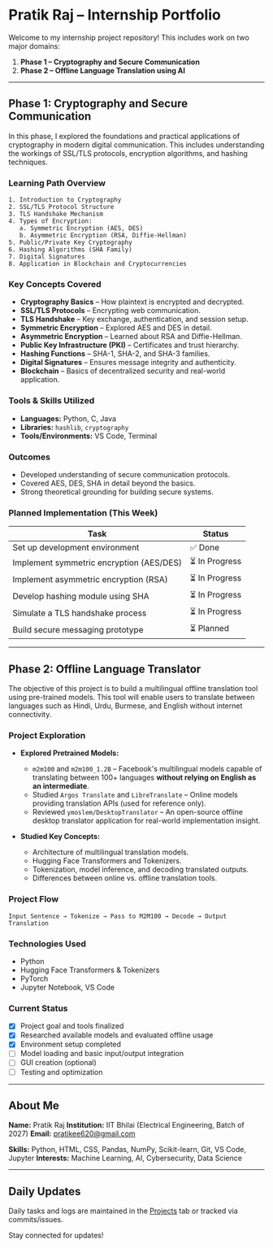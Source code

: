 #  Pratik Raj – Internship Portfolio

Welcome to my internship project repository! This includes work on two major domains:

1. **Phase 1 – Cryptography and Secure Communication**
2. **Phase 2 – Offline Language Translation using AI**

---

##  Phase 1: Cryptography and Secure Communication

In this phase, I explored the foundations and practical applications of cryptography in modern digital communication. This includes understanding the workings of SSL/TLS protocols, encryption algorithms, and hashing techniques.

###  Learning Path Overview

```
1. Introduction to Cryptography
2. SSL/TLS Protocol Structure
3. TLS Handshake Mechanism
4. Types of Encryption:
   a. Symmetric Encryption (AES, DES)
   b. Asymmetric Encryption (RSA, Diffie-Hellman)
5. Public/Private Key Cryptography
6. Hashing Algorithms (SHA Family)
7. Digital Signatures
8. Application in Blockchain and Cryptocurrencies
```

###  Key Concepts Covered

* **Cryptography Basics** – How plaintext is encrypted and decrypted.
* **SSL/TLS Protocols** – Encrypting web communication.
* **TLS Handshake** – Key exchange, authentication, and session setup.
* **Symmetric Encryption** – Explored AES and DES in detail.
* **Asymmetric Encryption** – Learned about RSA and Diffie-Hellman.
* **Public Key Infrastructure (PKI)** – Certificates and trust hierarchy.
* **Hashing Functions** – SHA-1, SHA-2, and SHA-3 families.
* **Digital Signatures** – Ensures message integrity and authenticity.
* **Blockchain** – Basics of decentralized security and real-world application.

###  Tools & Skills Utilized

* **Languages:** Python, C, Java
* **Libraries:** `hashlib`, `cryptography`
* **Tools/Environments:** VS Code, Terminal

###  Outcomes

* Developed understanding of secure communication protocols.
* Covered AES, DES, SHA in detail beyond the basics.
* Strong theoretical grounding for building secure systems.

###  Planned Implementation (This Week)

| Task                                     | Status        |
| ---------------------------------------- | ------------- |
| Set up development environment           | ✅ Done        |
| Implement symmetric encryption (AES/DES) | ⏳ In Progress |
| Implement asymmetric encryption (RSA)    | ⏳ In Progress |
| Develop hashing module using SHA         | ⏳ In Progress |
| Simulate a TLS handshake process         | ⏳ In Progress |
| Build secure messaging prototype         | ⏳ Planned     |

---

##  Phase 2: Offline Language Translator

The objective of this project is to build a multilingual offline translation tool using pre-trained models. This tool will enable users to translate between languages such as Hindi, Urdu, Burmese, and English without internet connectivity.

###  Project Exploration

* **Explored Pretrained Models:**

  * `m2m100` and `m2m100_1.2B` – Facebook's multilingual models capable of translating between 100+ languages **without relying on English as an intermediate**.
  * Studied `Argos Translate` and `LibreTranslate` – Online models providing translation APIs (used for reference only).
  * Reviewed `ymoslem/DesktopTranslator` – An open-source offline desktop translator application for real-world implementation insight.

* **Studied Key Concepts:**

  * Architecture of multilingual translation models.
  * Hugging Face Transformers and Tokenizers.
  * Tokenization, model inference, and decoding translated outputs.
  * Differences between online vs. offline translation tools.

###  Project Flow

```
Input Sentence → Tokenize → Pass to M2M100 → Decode → Output Translation
```

###  Technologies Used

* Python
* Hugging Face Transformers & Tokenizers
* PyTorch
* Jupyter Notebook, VS Code

###  Current Status

* [x] Project goal and tools finalized
* [x] Researched available models and evaluated offline usage
* [x] Environment setup completed
* [ ] Model loading and basic input/output integration
* [ ] GUI creation (optional)
* [ ] Testing and optimization

---

##  About Me

**Name:** Pratik Raj
**Institution:** IIT Bhilai (Electrical Engineering, Batch of 2027)
**Email:** [pratikee620@gmail.com](mailto:pratikee620@gmail.com)

**Skills:** Python, HTML, CSS, Pandas, NumPy, Scikit-learn, Git, VS Code, Jupyter
**Interests:** Machine Learning, AI, Cybersecurity, Data Science

---

##  Daily Updates

Daily tasks and logs are maintained in the [Projects](https://github.com/pratikraj12341620) tab or tracked via commits/issues.

Stay connected for updates!
